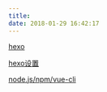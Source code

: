 ```yaml
---
title: 
date: 2018-01-29 16:42:17
---
```

[hexo](https://neveryu.github.io/2016/09/30/)

[hexo设置](https://www.jianshu.com/p/e8e5addbbcfd)

[node.js/npm/vue-cli](https://www.cnblogs.com/goldlong/p/8027997.html)